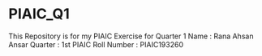 # PIAIC_Q1
This Repository is for my  PIAIC Exercise for Quarter 1
Name : Rana Ahsan Ansar 
Quarter : 1st 
PIAIC Roll Number : PIAIC193260
